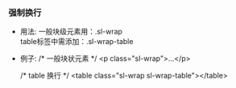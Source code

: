 ### 强制换行

- 用法: 
 一般块级元素用：.sl-wrap <br />
 table标签中需添加：.sl-wrap-table

- 例子: 
    /* 一般块状元素 */
    &lt;p class="sl-wrap"&gt;…&lt;/p&gt;      
    
    /* table 换行 */
    &lt;table class="sl-wrap sl-wrap-table"&gt;&lt;/table&gt;